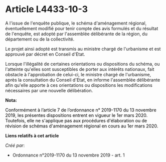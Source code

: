 # Article L4433-10-3

A l'issue de l'enquête publique, le schéma d'aménagement régional, éventuellement modifié pour tenir compte des avis formulés
et du résultat de l'enquête, est adopté par l'assemblée délibérante de la région, du département ou de la collectivité.

Le projet ainsi adopté est transmis au ministre chargé de l'urbanisme et est approuvé par décret en Conseil d'Etat.

Lorsque l'illégalité de certaines orientations ou dispositions du schéma, ou l'atteinte qu'elles sont susceptibles de porter
aux intérêts nationaux, fait obstacle à l'approbation de celui-ci, le ministre chargé de l'urbanisme, après la consultation
du Conseil d'Etat, en informe l'assemblée délibérante afin qu'elle apporte à ces orientations ou dispositions les
modifications nécessaires par une nouvelle délibération.

**Nota:**

<font color="black">Conformément à l’article 7 de l’ordonnance n° 2019-1170 du 13 novembre 2019, les présentes dispositions
entrent en vigueur le 1er mars 2020. Toutefois, elle ne s'applique pas aux procédures d'élaboration ou de révision de schémas
d'aménagement régional en cours au 1er mars 2020.</font>

**Liens relatifs à cet article**

_Créé par_:

  - Ordonnance n°2019-1170 du 13 novembre 2019 - art. 1
